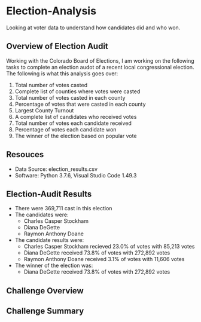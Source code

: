 # Election-Analysis
Looking at voter data to understand how candidates did and who won. 

## Overview of Election Audit  
Working with the Colorado Board of Elections, I am working on the following tasks to complete an election audot of a recent local congressional election. The following is what this analysis goes over:

1. Total number of votes casted
2. Complete list of counties where votes were casted
3. Total number of votes casted in each county
4. Percentage of votes that were casted in each county 
5. Largest County Turnout
6. A complete list of candidates who received votes
7. Total number of votes each candidate received
8. Percentage of votes each candidate won
9. The winner of the election based on popular vote

## Resouces 
* Data Source: election_results.csv
* Software: Python 3.7.6, Visual Studio Code 1.49.3

## Election-Audit Results  
* There were 369,711 cast in this election
* The candidates were:
  * Charles Casper Stockham
  * Diana DeGette
  * Raymon Anthony Doane
* The candidate results were:
  * Charles Casper Stockham recieved 23.0% of votes with 85,213 votes
  * Diana DeGette received 73.8% of votes with 272,892 votes
  * Raymon Anthony Doane received 3.1% of votes with 11,606 votes
* The winner of the election was:
  * Diana DeGette received 73.8% of votes with 272,892 votes

## Challenge Overview
## Challenge Summary
